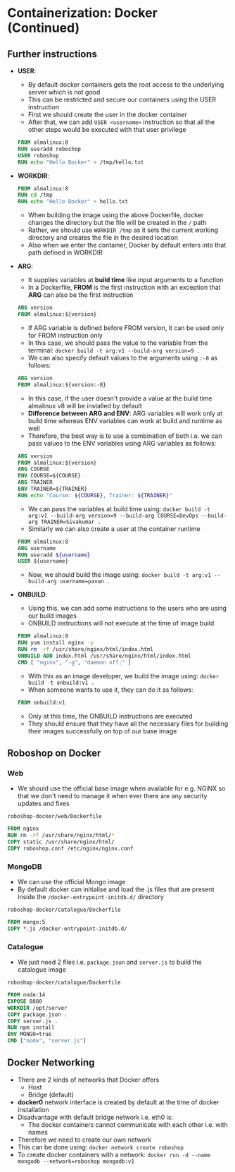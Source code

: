 # Containerization: Docker (Continued)

## Further instructions

- **USER**:
  - By default docker containers gets the root access to the underlying server which is not good
  - This can be restricted and secure our containers using the USER instruction
  - First we should create the user in the docker container
  - After that, we can add `USER <username>` instruction so that all the other steps would be executed with that user privilege

  ```Dockerfile
  FROM almalinux:8
  RUN useradd roboshop
  USER roboshop
  RUN echo "Hello Docker" > /tmp/hello.txt
  ```

- **WORKDIR**:
  
  ```Dockerfile
  FROM almalinux:8
  RUN cd /tmp
  RUN echo "Hello Docker" > hello.txt
  ```
  
  - When building the image using the above Dockerfile, docker changes the directory but the file will be created in the `/` path
  - Rather, we should use `WORKDIR /tmp` as it sets the current working directory and creates the file in the desired location
  - Also when we enter the container, Docker by default enters into that path defined in WORKDIR

- **ARG**:
  - It supplies variables at **build time** like input arguments to a function
  - In a Dockerfile, **FROM** is the first instruction with an exception that **ARG** can also be the first instruction
  
  ```Dockerfile
  ARG version
  FROM almalinux:${version}
  ```

  - If ARG variable is defined before FROM version, it can be used only for FROM instruction only
  - In this case, we should pass the value to the variable from the terminal: `docker build -t arg:v1 --build-arg version=9 .`
  - We can also specify default values to the arguments using `:-8` as follows:

  ```Dockerfile
  ARG version
  FROM almalinux:${version:-8}
  ```

  - In this case, if the user doesn't provide a value at the build time almalinux v8 will be installed by default
  - **Difference between ARG and ENV**: ARG variables will work only at build time whereas ENV variables can work at build and runtime as well
  - Therefore, the best way is to use a combination of both i.e. we can pass values to the ENV variables using ARG variables as follows:

  ```Dockerfile
  ARG version
  FROM almalinux:${version}
  ARG COURSE
  ENV COURSE=${COURSE}
  ARG TRAINER
  ENV TRAINER=${TRAINER}
  RUN echo "Course: ${COURSE}, Trainer: ${TRAINER}"
  ```

  - We can pass the variables at build time using: `docker build -t arg:v1 --build-arg version=9 --build-arg COURSE=DevOps --build-arg TRAINER=Sivakumar .`
  - Similarly we can also create a user at the container runtime

  ```Dockerfile
  FROM almalinux:8
  ARG username
  RUN useradd ${username}
  USER ${username}
  ```

  - Now, we should build the image using: `docker build -t arg:v1 --build-arg username=pavan .`

- **ONBUILD**:
  - Using this, we can add some instructions to the users who are using our build images
  - ONBUILD instructions will not execute at the time of image build

  ```Dockerfile
  FROM almalinux:8
  RUN yum install nginx -y
  RUN rm -rf /usr/share/nginx/html/index.html
  ONBUILD ADD index.html /usr/share/nginx/html/index.html
  CMD [ "nginx", "-g", "daemon off;" ]
  ```

  - With this as an image developer, we build the image using: `docker build -t onbuild:v1 .`
  - When someone wants to use it, they can do it as follows:

  ```Dockerfile
  FROM onbuild:v1
  ```

  - Only at this time, the ONBUILD instructions are executed
  - They should ensure that they have all the necessary files for building their images successfully on top of our base image

## Roboshop on Docker

### Web

- We should use the official base image when available for e.g. NGiNX so that we don't need to manage it when ever there are any security updates and fixes

`roboshop-docker/web/Dockerfile`

```Dockerfile
FROM nginx
RUN rm -rf /usr/share/nginx/html/*
COPY static /usr/share/nginx/html/
COPY roboshop.conf /etc/nginx/nginx.conf
```

### MongoDB

- We can use the official Mongo image
- By default docker can initialise and load the .js files that are present inside the `/docker-entrypoint-initdb.d/` directory

`roboshop-docker/catalogue/Dockerfile`

```Dockerfile
FROM mongo:5
COPY *.js /docker-entrypoint-initdb.d/
```

### Catalogue

- We just need 2 files i.e. `package.json` and `server.js` to build the catalogue image

`roboshop-docker/catalogue/Dockerfile`

```Dockerfile
FROM node:14
EXPOSE 8080
WORKDIR /opt/server
COPY package.json .
COPY server.js .
RUN npm install
ENV MONGO=true
CMD ["node", "server.js"]
```

## Docker Networking

- There are 2 kinds of networks that Docker offers
  - Host
  - Bridge (default)
- **docker0** network interface is created by default at the time of docker installation
- Disadvantage with default bridge network i.e. eth0 is:
  - The docker containers cannot communicate with each other i.e. with names
- Therefore we need to create our own network
- This can be done using: `docker network create roboshop`
- To create docker containers with a network: `docker run -d --name mongodb --network=roboshop mongodb:v1`
